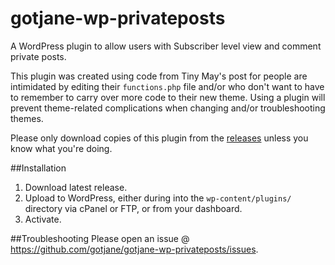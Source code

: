 # gotjane-wp-privateposts
A WordPress plugin to allow users with Subscriber level view and comment private posts.

This plugin was created using code from Tiny May's post for people are intimidated by editing their `functions.php` file and/or who don't want to have to remember to carry over more code to their new theme. Using a plugin will prevent theme-related complications when changing and/or troubleshooting themes.

Please only download copies of this plugin from the [releases](https://github.com/gotjane/gotjane-wp-privateposts/releases) unless you know what you're doing.

##Installation
1. Download latest release.
2. Upload to WordPress, either during into the `wp-content/plugins/` directory via cPanel or FTP, or from your dashboard.
3. Activate.

##Troubleshooting
Please open an issue @ https://github.com/gotjane/gotjane-wp-privateposts/issues.
